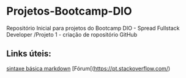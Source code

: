 # Projetos-Bootcamp-DIO
Repositório Inicial para projetos do Bootcamp DIO - Spread Fullstack Developer
/Projeto 1 - criação de ropositório GitHub

## Links úteis:
[sintaxe básica markdown](https://www.markdownguide.org/basic-syntax/)
[Fórum[(https://pt.stackoverflow.com/)
